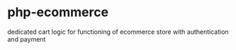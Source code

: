 # php-ecommerce
dedicated cart logic for functioning of ecommerce store
with authentication and payment
